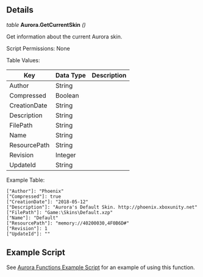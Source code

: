 ## Details

_table_ **Aurora.GetCurrentSkin** _()_

Get information about the current Aurora skin.

Script Permissions: None

Table Values:

| Key          | Data Type | Description |
| ------------ | --------- | ----------- |
| Author       | String    |             |
| Compressed   | Boolean   |             |
| CreationDate | String    |             |
| Description  | String    |             |
| FilePath     | String    |             |
| Name         | String    |             |
| ResourcePath | String    |             |
| Revision     | Integer   |             |
| UpdateId     | String    |             |

Example Table:

```
["Author"]: "Phoenix"
["Compressed"]: true
["CreationDate"]: "2018-05-12"
["Description"]: "Aurora's Default Skin. http://phoenix.xboxunity.net"
["FilePath"]: "Game:\Skins\Default.xzp"
["Name"]: "Default"
["ResourcePath"]: "memory://40200030,4F0B6D#"
["Revision"]: 1
["UpdateId"]: ""
```

## Example Script

See [Aurora Functions Example Script](./example-scripts/ExampleAuroraFunctions/Main.lua) for an example of using this function.
